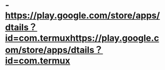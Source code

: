 # -https://play.google.com/store/apps/dtails？id=com.termuxhttps://play.google.com/store/apps/dtails？id=com.termux